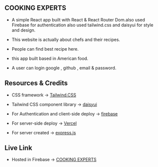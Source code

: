 ## COOKING EXPERTS

* A simple React app built with React & React Router Dom.also used Firebase for authentication also used tailwind.css and daisyui for style and design.

* This website is actually about chefs and their recipes.

* People can find best recipe here.

* this app built based in American food.

*  A user can login google , github , email & password.

## Resources & Credits

* CSS framework -> [Tailwind.CSS](https://tailwindcss.com/)
* Tailwind CSS component library -> [daisyui](https://daisyui.com/)

* For Authentication and client-side deploy -> [firebase](https://firebase.google.com/)

* For server-side deploy -> [Vercel](https://vercel.com/docs/cli)

* For server created -> [express.js](https://expressjs.com/)


## Live Link

* Hosted in Firebase -> [COOKING EXPERTS](https://delicious-dish-ed018.web.app/)
